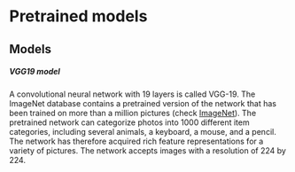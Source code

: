 # Pretrained models

## Models

##### VGG19 model

A convolutional neural network with 19 layers is called VGG-19. The ImageNet database contains a pretrained version of the network that has been trained on more than a million pictures (check [ImageNet](https://image-net.org/)). The pretrained network can categorize photos into 1000 different item categories, including several animals, a keyboard, a mouse, and a pencil. The network has therefore acquired rich feature representations for a variety of pictures. The network accepts images with a resolution of 224 by 224.


